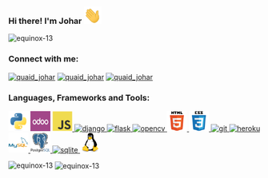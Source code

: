 ### Hi there! I'm Johar <img src="https://github.com/Equinox-13/Equinox-13/blob/master/assets/Hi.gif" width="35px">

<p align="left"> <img src="https://komarev.com/ghpvc/?username=equinox-13&label=Profile%20views&color=0e75b6&style=flat" alt="equinox-13" /> </p>

<h3 align="left">Connect with me:</h3>
<p align="left">
<a href="https://linkedin.com/in/quaid-johar13" target="blank"><img align="center" src="https://cdn.jsdelivr.net/npm/simple-icons@3.0.1/icons/linkedin.svg" alt="quaid_johar" height="30" width="40" /></a>
<a href="https://dev.to/equinox13" target="blank"><img align="center" src="https://cdn.jsdelivr.net/npm/simple-icons@3.0.1/icons/dev-dot-to.svg" alt="quaid_johar" height="30" width="40" /></a>
<a href="https://twitter.com/Equinox_13" target="blank"><img align="center" src="https://cdn.jsdelivr.net/npm/simple-icons@3.0.1/icons/twitter.svg" alt="quaid_johar" height="30" width="40" /></a>
</p>

<h3 align="left">Languages, Frameworks and Tools:</h3>
<p align="left"> 
<a href="https://www.python.org" target="_blank"> <img src="https://raw.githubusercontent.com/devicons/devicon/master/icons/python/python-original.svg" alt="python" width="40" height="40"/></a>
<a href="https://www.odoo.com/" target="_blank"> <img src="https://github.com/Equinox-13/Equinox-13/blob/master/assets/odoo.svg" alt="odoo" width="40" height="40"/></a>
<a href="https://developer.mozilla.org/en-US/docs/Web/JavaScript" target="_blank"> <img src="https://raw.githubusercontent.com/devicons/devicon/master/icons/javascript/javascript-original.svg" alt="javascript" width="40" height="40"/> </a>
<a href="https://www.djangoproject.com/" target="_blank"> <img src="[https://static.djangoproject.com/img/logos/django-logo-negative.svg](https://static.djangoproject.com/img/logos/django-logo-positive.svg)" alt="django" width="40" height="40"/> </a> 
<a href="https://flask.palletsprojects.com/" target="_blank"> <img src="https://www.vectorlogo.zone/logos/pocoo_flask/pocoo_flask-icon.svg" alt="flask" width="40" height="40"/> </a> 
<a href="https://opencv.org/" target="_blank"> <img src="https://www.vectorlogo.zone/logos/opencv/opencv-icon.svg" alt="opencv" width="40" height="40"/> </a>
<a href="https://www.w3.org/html/" target="_blank"> <img src="https://raw.githubusercontent.com/devicons/devicon/master/icons/html5/html5-original-wordmark.svg" alt="html5" width="40" height="40"/> </a> 
<a href="https://www.w3schools.com/css/" target="_blank"> <img src="https://raw.githubusercontent.com/devicons/devicon/master/icons/css3/css3-original-wordmark.svg" alt="css3" width="40" height="40"/> </a> 
<a href="https://git-scm.com/" target="_blank"> <img src="https://www.vectorlogo.zone/logos/git-scm/git-scm-icon.svg" alt="git" width="40" height="40"/> </a> 
<a href="https://heroku.com" target="_blank"> <img src="https://www.vectorlogo.zone/logos/heroku/heroku-icon.svg" alt="heroku" width="40" height="40"/> </a>  
<a href="https://www.mysql.com/" target="_blank"> <img src="https://raw.githubusercontent.com/devicons/devicon/master/icons/mysql/mysql-original-wordmark.svg" alt="mysql" width="40" height="40"/> </a>  <a href="https://www.postgresql.org" target="_blank"> <img src="https://raw.githubusercontent.com/devicons/devicon/master/icons/postgresql/postgresql-original-wordmark.svg" alt="postgresql" width="40" height="40"/> </a> <a href="https://www.sqlite.org/" target="_blank"> <img src="https://www.vectorlogo.zone/logos/sqlite/sqlite-icon.svg" alt="sqlite" width="40" height="40"/> </a>
<a href="https://www.linux.org/" target="_blank"> <img src="https://raw.githubusercontent.com/devicons/devicon/master/icons/linux/linux-original.svg" alt="linux" width="40" height="40"/> </a> </p>

<p><img align="left" src="https://github-readme-stats.vercel.app/api/top-langs?username=equinox-13&show_icons=true&locale=en&layout=compact" alt="equinox-13" /></p>

<p>&nbsp;<img align="center" src="https://github-readme-stats.vercel.app/api?username=equinox-13&show_icons=true&locale=en" alt="equinox-13" /></p>

